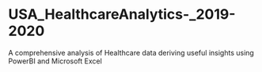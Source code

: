 # USA_HealthcareAnalytics-_2019-2020
A comprehensive analysis of Healthcare data deriving useful insights using PowerBI and Microsoft Excel

